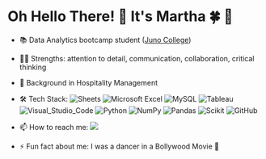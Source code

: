 # Oh Hello There! :wave: It's Martha :four_leaf_clover: :information_desk_person:


* 📚 Data Analytics bootcamp student ([Juno College](https://github.com/HackerYou))<br>
* 💪🏻 Strengths: attention to detail, communication, collaboration, critical thinking<br>
* :thought_balloon: Background in Hospitality Management <br>
* 🛠 Tech Stack: ![Sheets](https://img.shields.io/badge/Google%20Sheets-34A853?style=for-the-badge&logo=google-sheets&logoColor=white) ![Microsoft Excel](https://img.shields.io/badge/Microsoft_Excel-217346?style=for-the-badge&logo=microsoft-excel&logoColor=white) ![MySQL](https://img.shields.io/badge/mysql-%2300f.svg?style=for-the-badge&logo=mysql&logoColor=white) ![Tableau](https://img.shields.io/badge/Tableau-E97627?style=for-the-badge&logo=Tableau&logoColor=white) ![Visual_Studio_Code](https://img.shields.io/badge/Visual_Studio_Code-0078D4?style=for-the-badge&logo=visual%20studio%20code&logoColor=white) ![Python](https://img.shields.io/badge/python-3670A0?style=for-the-badge&logo=python&logoColor=ffdd54) ![NumPy](https://img.shields.io/badge/Numpy-777BB4?style=for-the-badge&logo=numpy&logoColor=white) ![Pandas](https://img.shields.io/badge/Pandas-2C2D72?style=for-the-badge&logo=pandas&logoColor=white)  ![Scikit](https://img.shields.io/badge/scikit_learn-F7931E?style=for-the-badge&logo=scikit-learn&logoColor=white) ![GitHub](https://img.shields.io/badge/GitHub-100000?style=for-the-badge&logo=github&logoColor=white) <br>
* 📫 How to reach me: <a href="mailto:marthacleary6314@gmail.com?"><img src="https://img.shields.io/badge/gmail-%23DD0031.svg?&style=for-the-badge&logo=gmail&logoColor=white"/></a>

* ⚡ Fun fact about me: I was a dancer in a Bollywood Movie :dancer:

